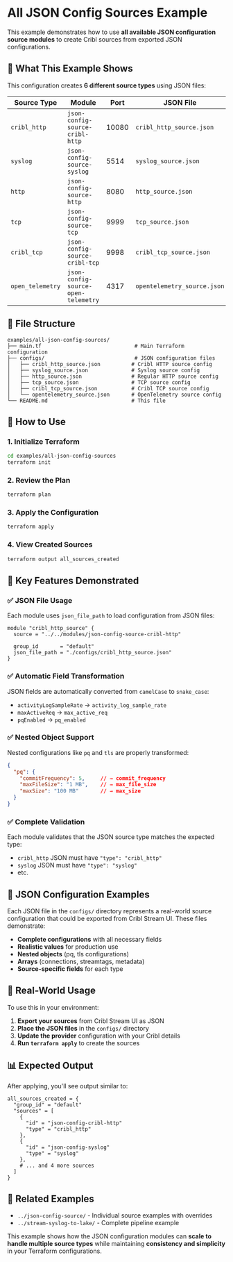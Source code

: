 # All JSON Config Sources Example

This example demonstrates how to use **all available JSON configuration source modules** to create Cribl sources from exported JSON configurations.

## 🎯 **What This Example Shows**

This configuration creates **6 different source types** using JSON files:

| **Source Type** | **Module** | **Port** | **JSON File** |
|-----------------|------------|----------|---------------|
| `cribl_http` | `json-config-source-cribl-http` | 10080 | `cribl_http_source.json` |
| `syslog` | `json-config-source-syslog` | 5514 | `syslog_source.json` |
| `http` | `json-config-source-http` | 8080 | `http_source.json` |
| `tcp` | `json-config-source-tcp` | 9999 | `tcp_source.json` |
| `cribl_tcp` | `json-config-source-cribl-tcp` | 9998 | `cribl_tcp_source.json` |
| `open_telemetry` | `json-config-source-open-telemetry` | 4317 | `opentelemetry_source.json` |

## 📁 **File Structure**

```
examples/all-json-config-sources/
├── main.tf                              # Main Terraform configuration
├── configs/                             # JSON configuration files
│   ├── cribl_http_source.json          # Cribl HTTP source config
│   ├── syslog_source.json              # Syslog source config  
│   ├── http_source.json                # Regular HTTP source config
│   ├── tcp_source.json                 # TCP source config
│   ├── cribl_tcp_source.json           # Cribl TCP source config
│   └── opentelemetry_source.json       # OpenTelemetry source config
└── README.md                           # This file
```

## 🚀 **How to Use**

### **1. Initialize Terraform**
```bash
cd examples/all-json-config-sources
terraform init
```

### **2. Review the Plan**
```bash
terraform plan
```

### **3. Apply the Configuration**
```bash
terraform apply
```

### **4. View Created Sources**
```bash
terraform output all_sources_created
```

## 🔧 **Key Features Demonstrated**

### **✅ JSON File Usage**
Each module uses `json_file_path` to load configuration from JSON files:
```hcl
module "cribl_http_source" {
  source = "../../modules/json-config-source-cribl-http"
  
  group_id       = "default"
  json_file_path = "./configs/cribl_http_source.json"
}
```

### **✅ Automatic Field Transformation**
JSON fields are automatically converted from `camelCase` to `snake_case`:
- `activityLogSampleRate` → `activity_log_sample_rate`
- `maxActiveReq` → `max_active_req`
- `pqEnabled` → `pq_enabled`

### **✅ Nested Object Support**
Nested configurations like `pq` and `tls` are properly transformed:
```json
{
  "pq": {
    "commitFrequency": 5,     // → commit_frequency
    "maxFileSize": "1 MB",    // → max_file_size
    "maxSize": "100 MB"       // → max_size
  }
}
```

### **✅ Complete Validation**
Each module validates that the JSON source type matches the expected type:
- `cribl_http` JSON must have `"type": "cribl_http"`
- `syslog` JSON must have `"type": "syslog"`
- etc.

## 📝 **JSON Configuration Examples**

Each JSON file in the `configs/` directory represents a real-world source configuration that could be exported from Cribl Stream UI. These files demonstrate:

- **Complete configurations** with all necessary fields
- **Realistic values** for production use
- **Nested objects** (pq, tls configurations)
- **Arrays** (connections, streamtags, metadata)
- **Source-specific fields** for each type

## 🎯 **Real-World Usage**

To use this in your environment:

1. **Export your sources** from Cribl Stream UI as JSON
2. **Place the JSON files** in the `configs/` directory
3. **Update the provider** configuration with your Cribl details
4. **Run `terraform apply`** to create the sources

## 📊 **Expected Output**

After applying, you'll see output similar to:
```hcl
all_sources_created = {
  "group_id" = "default"
  "sources" = [
    {
      "id" = "json-config-cribl-http"
      "type" = "cribl_http"
    },
    {
      "id" = "json-config-syslog"
      "type" = "syslog"
    },
    # ... and 4 more sources
  ]
}
```

## 🔗 **Related Examples**

- `../json-config-source/` - Individual source examples with overrides
- `../stream-syslog-to-lake/` - Complete pipeline example

This example shows how the JSON configuration modules can **scale to handle multiple source types** while maintaining **consistency and simplicity** in your Terraform configurations.
